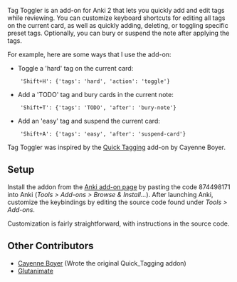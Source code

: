Tag Toggler is an add-on for Anki 2 that lets you quickly add and edit tags
while reviewing.  You can customize keyboard shortcuts for editing all tags on
the current card, as well as quickly adding, deleting, or toggling specific
preset tags.  Optionally, you can bury or suspend the note after applying the
tags.

For example, here are some ways that I use the add-on:
- Toggle a 'hard' tag on the current card:

`    'Shift+H': {'tags': 'hard', 'action': 'toggle'}`

- Add a 'TODO' tag and bury cards in the current note:

`    'Shift+T': {'tags': 'TODO', 'after': 'bury-note'}`

- Add an 'easy' tag and suspend the current card:

`    'Shift+A': {'tags': 'easy', 'after': 'suspend-card'}`

Tag Toggler was inspired by the [Quick
Tagging](https://github.com/cayennes/Quick_Tagging) add-on by Cayenne Boyer.

## Setup ##

Install the addon from the [Anki add-on
page](https://ankiweb.net/shared/addons/) by pasting the code 874498171 into
Anki (*Tools > Add-ons > Browse & Install...*).  After launching Anki,
customize the keybindings by editing the source code found under *Tools >
Add-ons*.

Customization is fairly straightforward, with instructions in the source code.

## Other Contributors ##

- [Cayenne Boyer](https://github.com/cayennes) (Wrote the
  original Quick_Tagging addon)
- [Glutanimate](https://github.com/Glutanimate)
